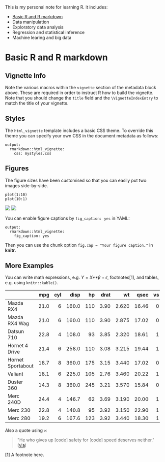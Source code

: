 This is my personal note for learning R. It includes:

-   [Basic R and R markdown](#Basic%20R%20and%20R%20markdown)
-   Data manipulation
-   Exploratory data analysis
-   Regression and statistical inference
-   Machine learing and big data

Basic R and R markdown
======================

Vignette Info
-------------

Note the various macros within the `vignette` section of the metadata
block above. These are required in order to instruct R how to build the
vignette. Note that you should change the `title` field and the
`\VignetteIndexEntry` to match the title of your vignette.

Styles
------

The `html_vignette` template includes a basic CSS theme. To override
this theme you can specify your own CSS in the document metadata as
follows:

    output: 
      rmarkdown::html_vignette:
        css: mystyles.css

Figures
-------

The figure sizes have been customised so that you can easily put two
images side-by-side.

    plot(1:10)
    plot(10:1)

![](R_notes_files/figure-markdown_strict/unnamed-chunk-1-1.png)
![](R_notes_files/figure-markdown_strict/unnamed-chunk-1-2.png)

You can enable figure captions by `fig_caption: yes` in YAML:

    output:
      rmarkdown::html_vignette:
        fig_caption: yes

Then you can use the chunk option `fig.cap = "Your figure caption."` in
**knitr**.

More Examples
-------------

You can write math expressions, e.g. *Y* = *X**β* + *ϵ*, footnotes[1],
and tables, e.g. using `knitr::kable()`.

<table>
<thead>
<tr class="header">
<th align="left"></th>
<th align="right">mpg</th>
<th align="right">cyl</th>
<th align="right">disp</th>
<th align="right">hp</th>
<th align="right">drat</th>
<th align="right">wt</th>
<th align="right">qsec</th>
<th align="right">vs</th>
<th align="right">am</th>
<th align="right">gear</th>
<th align="right">carb</th>
</tr>
</thead>
<tbody>
<tr class="odd">
<td align="left">Mazda RX4</td>
<td align="right">21.0</td>
<td align="right">6</td>
<td align="right">160.0</td>
<td align="right">110</td>
<td align="right">3.90</td>
<td align="right">2.620</td>
<td align="right">16.46</td>
<td align="right">0</td>
<td align="right">1</td>
<td align="right">4</td>
<td align="right">4</td>
</tr>
<tr class="even">
<td align="left">Mazda RX4 Wag</td>
<td align="right">21.0</td>
<td align="right">6</td>
<td align="right">160.0</td>
<td align="right">110</td>
<td align="right">3.90</td>
<td align="right">2.875</td>
<td align="right">17.02</td>
<td align="right">0</td>
<td align="right">1</td>
<td align="right">4</td>
<td align="right">4</td>
</tr>
<tr class="odd">
<td align="left">Datsun 710</td>
<td align="right">22.8</td>
<td align="right">4</td>
<td align="right">108.0</td>
<td align="right">93</td>
<td align="right">3.85</td>
<td align="right">2.320</td>
<td align="right">18.61</td>
<td align="right">1</td>
<td align="right">1</td>
<td align="right">4</td>
<td align="right">1</td>
</tr>
<tr class="even">
<td align="left">Hornet 4 Drive</td>
<td align="right">21.4</td>
<td align="right">6</td>
<td align="right">258.0</td>
<td align="right">110</td>
<td align="right">3.08</td>
<td align="right">3.215</td>
<td align="right">19.44</td>
<td align="right">1</td>
<td align="right">0</td>
<td align="right">3</td>
<td align="right">1</td>
</tr>
<tr class="odd">
<td align="left">Hornet Sportabout</td>
<td align="right">18.7</td>
<td align="right">8</td>
<td align="right">360.0</td>
<td align="right">175</td>
<td align="right">3.15</td>
<td align="right">3.440</td>
<td align="right">17.02</td>
<td align="right">0</td>
<td align="right">0</td>
<td align="right">3</td>
<td align="right">2</td>
</tr>
<tr class="even">
<td align="left">Valiant</td>
<td align="right">18.1</td>
<td align="right">6</td>
<td align="right">225.0</td>
<td align="right">105</td>
<td align="right">2.76</td>
<td align="right">3.460</td>
<td align="right">20.22</td>
<td align="right">1</td>
<td align="right">0</td>
<td align="right">3</td>
<td align="right">1</td>
</tr>
<tr class="odd">
<td align="left">Duster 360</td>
<td align="right">14.3</td>
<td align="right">8</td>
<td align="right">360.0</td>
<td align="right">245</td>
<td align="right">3.21</td>
<td align="right">3.570</td>
<td align="right">15.84</td>
<td align="right">0</td>
<td align="right">0</td>
<td align="right">3</td>
<td align="right">4</td>
</tr>
<tr class="even">
<td align="left">Merc 240D</td>
<td align="right">24.4</td>
<td align="right">4</td>
<td align="right">146.7</td>
<td align="right">62</td>
<td align="right">3.69</td>
<td align="right">3.190</td>
<td align="right">20.00</td>
<td align="right">1</td>
<td align="right">0</td>
<td align="right">4</td>
<td align="right">2</td>
</tr>
<tr class="odd">
<td align="left">Merc 230</td>
<td align="right">22.8</td>
<td align="right">4</td>
<td align="right">140.8</td>
<td align="right">95</td>
<td align="right">3.92</td>
<td align="right">3.150</td>
<td align="right">22.90</td>
<td align="right">1</td>
<td align="right">0</td>
<td align="right">4</td>
<td align="right">2</td>
</tr>
<tr class="even">
<td align="left">Merc 280</td>
<td align="right">19.2</td>
<td align="right">6</td>
<td align="right">167.6</td>
<td align="right">123</td>
<td align="right">3.92</td>
<td align="right">3.440</td>
<td align="right">18.30</td>
<td align="right">1</td>
<td align="right">0</td>
<td align="right">4</td>
<td align="right">4</td>
</tr>
</tbody>
</table>

Also a quote using `>`:

> "He who gives up [code] safety for [code] speed deserves neither."
> ([via](https://twitter.com/hadleywickham/status/504368538874703872))

[1] A footnote here.

